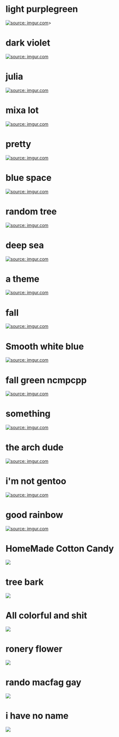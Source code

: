 light purplegreen
============

<a href="http://imgur.com/r4qnd0P"><img src="http://i.imgur.com/r4qnd0P.png" title="source: imgur.com" /></a>>

dark violet
============

<a href="http://imgur.com/syB9MpU"><img src="http://i.imgur.com/syB9MpU.png" title="source: imgur.com" /></a>


julia
============

<a href="http://imgur.com/HldAf6q"><img src="http://i.imgur.com/HldAf6q.png" title="source: imgur.com" /></a>

mixa lot
=============

<a href="http://imgur.com/Sf0DCnT"><img src="http://i.imgur.com/Sf0DCnT.png" title="source: imgur.com" /></a>

pretty
=============
<a href="http://imgur.com/hBDtz4K"><img src="http://i.imgur.com/hBDtz4K.png" title="source: imgur.com" /></a>

blue space
==============
<a href="http://imgur.com/gQquxno"><img src="http://i.imgur.com/gQquxno.png" title="source: imgur.com" /></a>

random tree
======================
<a href="http://imgur.com/noH7P4Y"><img src="http://i.imgur.com/noH7P4Y.png" title="source: imgur.com" /></a>

deep sea
=====================
<a href="http://imgur.com/U5bxU64"><img src="http://i.imgur.com/U5bxU64.png" title="source: imgur.com" /></a>

a theme
=====================
<a href="http://imgur.com/eM8YhzW"><img src="http://i.imgur.com/eM8YhzW.png" title="source: imgur.com" /></a>

fall
=======================
<a href="http://imgur.com/0ors61Y"><img src="http://i.imgur.com/0ors61Y.png" title="source: imgur.com" /></a>

Smooth white blue
======================
<a href="http://imgur.com/9TjIBMI"><img src="http://i.imgur.com/9TjIBMI.png" title="source: imgur.com" /></a>

fall green ncmpcpp
==================
<a href="http://imgur.com/gRcjR4G"><img src="http://i.imgur.com/gRcjR4G.png" title="source: imgur.com" /></a>

something
=======================
<a href="http://imgur.com/Kv9xN3Q"><img src="http://i.imgur.com/Kv9xN3Q.png" title="source: imgur.com" /></a>

the arch dude
=======================
<a href="http://imgur.com/IOtOjeC"><img src="http://i.imgur.com/IOtOjeC.png" title="source: imgur.com" /></a>

i'm not gentoo
=========================
<a href="http://imgur.com/2Mu9Q02"><img src="http://i.imgur.com/2Mu9Q02.png" title="source: imgur.com" /></a>

good rainbow
=========================
<a href="http://imgur.com/ds1Zzit"><img src="http://i.imgur.com/ds1Zzit.png" title="source: imgur.com" /></a>

HomeMade Cotton Candy
====================
<a href="http://i.imgur.com/oGka08U.png">
  <img src="http://imgur.com/oGka08Ul.png" />
</a>

tree bark
============================
<a href="http://i.imgur.com/sJd9l1B.png">
  <img src="http://imgur.com/sJd9l1Bl.png" />
</a>

All colorful and shit
============================
<a href="http://i.imgur.com/zkg0YI3.png">
  <img src="http://imgur.com/zkg0YI3l.png" />
</a>

ronery flower
=============================
<a href="http://i.imgur.com/oFQXGei.png">
  <img src="http://imgur.com/oFQXGeil.png" />
</a>

rando macfag gay
=============================
<a href="http://i.imgur.com/cCWoNGE.png">
  <img src="http://imgur.com/cCWoNGEl.png" />
</a>

i have no name
===========================
<a href="http://i.imgur.com/8Wwea9o.png">
  <img src="http://imgur.com/8Wwea9ol.png" />
</a>
